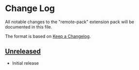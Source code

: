 # Change Log

All notable changes to the "remote-pack" extension pack will be documented in this file.

The format is based on [Keep a Changelog](https://keepachangelog.com/en/1.0.0/).

## [Unreleased]

- Initial release

[Unreleased]: https://github.com/ahmadmhdyones/vscode-remote-pack
